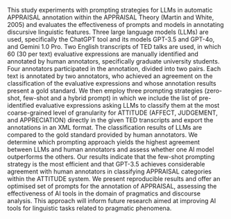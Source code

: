 This study experiments with prompting strategies for LLMs in automatic APPRAISAL annotation within the APPRAISAL Theory (Martin and White, 2005) and evaluates the effectiveness of prompts and models in annotating discursive linguistic features. Three large language models (LLMs) are used, specifically the ChatGPT tool and its models GPT-3.5 and GPT-4o, and Gemini 1.0 Pro. Two English transcripts of TED talks are used, in which 60 (30 per text) evaluative expressions are manually identified and annotated by human annotators, specifically graduate university students. Four annotators participated in the annotation, divided into two pairs. Each text is annotated by two annotators, who achieved an agreement on the classification of the evaluative expressions and whose annotation results present a gold standard. We then employ three prompting strategies (zero-shot, few-shot and a hybrid prompt) in which we include the list of pre-identified evaluative expressions asking LLMs to classify them at the most coarse-grained level of granularity for ATTITUDE (AFFECT, JUDGEMENT, and APPRECIATION) directly in the given TED transcripts and export the annotations in an XML format. The classification results of LLMs are compared to the gold standard provided by human annotators. We determine which prompting approach yields the highest agreement between LLMs and human annotators and assess whether one AI model outperforms the others. Our results indicate that the few-shot prompting strategy is the most efficient and that GPT-3.5 achieves considerable agreement with human annotators in classifying APPRAISAL categories within the ATTITUDE system. We present reproducible results and offer an optimised set of prompts for the annotation of APPRAISAL, assessing the effectiveness of AI tools in the domain of pragmatics and discourse analysis. This approach will inform future research aimed at improving AI tools for linguistic tasks related to pragmatic phenomena.
